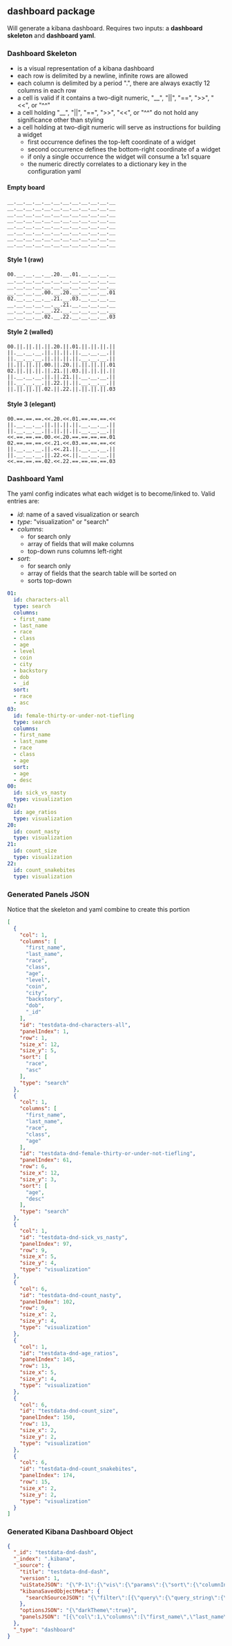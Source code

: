 ## dashboard package
Will generate a kibana dashboard.  Requires two inputs: a **dashboard skeleton** and **dashboard yaml**.

### Dashboard Skeleton
- is a visual representation of a kibana dashboard
- each row is delimited by a newline, infinite rows are allowed
- each column is delimited by a period ".", there are always exactly 12 columns in each row
- a cell is valid if it contains a two-digit numeric, "__", "||", "==", ">>", "<<", or "^^"
- a cell holding "__", "||", "==", ">>", "<<", or "^^" do not hold any significance other than styling
- a cell holding at two-digit numeric will serve as instructions for building a widget
   - first occurrence defines the top-left coordinate of a widget
   - second occurrence defines the bottom-right coordinate of a widget
   - if only a single occurrence the widget will consume a 1x1 square
   - the numeric directly correlates to a dictionary key in the configuration yaml

#### Empty board
```
__.__.__.__.__.__.__.__.__.__.__.__
__.__.__.__.__.__.__.__.__.__.__.__
__.__.__.__.__.__.__.__.__.__.__.__
__.__.__.__.__.__.__.__.__.__.__.__
__.__.__.__.__.__.__.__.__.__.__.__
__.__.__.__.__.__.__.__.__.__.__.__
__.__.__.__.__.__.__.__.__.__.__.__
__.__.__.__.__.__.__.__.__.__.__.__
```
#### Style 1 (raw)
```
00.__.__.__.__.20.__.01.__.__.__.__
__.__.__.__.__.__.__.__.__.__.__.__
__.__.__.__.__.__.__.__.__.__.__.__
__.__.__.__.00.__.20.__.__.__.__.01
02.__.__.__.__.21.__.03.__.__.__.__
__.__.__.__.__.__.21.__.__.__.__.__
__.__.__.__.__.22.__.__.__.__.__.__
__.__.__.__.02.__.22.__.__.__.__.03
```
#### Style 2 (walled)
```
00.||.||.||.||.20.||.01.||.||.||.||
||.__.__.__.||.||.||.||.__.__.__.||
||.__.__.__.||.||.||.||.__.__.__.||
||.||.||.||.00.||.20.||.||.||.||.01
02.||.||.||.||.21.||.03.||.||.||.||
||.__.__.__.||.||.21.||.__.__.__.||
||.__.__.__.||.22.||.||.__.__.__.||
||.||.||.||.02.||.22.||.||.||.||.03
```
#### Style 3 (elegant)
```
00.==.==.==.<<.20.<<.01.==.==.==.<<
||.__.__.__.||.||.||.||.__.__.__.||
||.__.__.__.||.||.||.||.__.__.__.||
<<.==.==.==.00.<<.20.==.==.==.==.01
02.==.==.==.<<.21.<<.03.==.==.==.<<
||.__.__.__.||.<<.21.||.__.__.__.||
||.__.__.__.||.22.<<.||.__.__.__.||
<<.==.==.==.02.<<.22.==.==.==.==.03
```

### Dashboard Yaml
The yaml config indicates what each widget is to become/linked to.  Valid entries are:
- *id*: name of a saved visualization or search
- *type*: "visualization" or "search"
- *columns*:
     - for search only
     - array of fields that will make columns
     - top-down runs columns left-right
- *sort*:
     - for search only
     - array of fields that the search table will be sorted on
     - sorts top-down

```yaml
01:
  id: characters-all
  type: search
  columns:
  - first_name
  - last_name
  - race
  - class
  - age
  - level
  - coin
  - city
  - backstory
  - dob
  - _id
  sort:
  - race
  - asc
03:
  id: female-thirty-or-under-not-tiefling
  type: search
  columns:
  - first_name
  - last_name
  - race
  - class
  - age
  sort:
  - age
  - desc
00:
  id: sick_vs_nasty
  type: visualization
02:
  id: age_ratios
  type: visualization
20:
  id: count_nasty
  type: visualization
21:
  id: count_size
  type: visualization
22:
  id: count_snakebites
  type: visualization
```
### Generated Panels JSON
Notice that the skeleton and yaml combine to create this portion
```json
[
  {
    "col": 1,
    "columns": [
      "first_name",
      "last_name",
      "race",
      "class",
      "age",
      "level",
      "coin",
      "city",
      "backstory",
      "dob",
      "_id"
    ],
    "id": "testdata-dnd-characters-all",
    "panelIndex": 1,
    "row": 1,
    "size_x": 12,
    "size_y": 5,
    "sort": [
      "race",
      "asc"
    ],
    "type": "search"
  },
  {
    "col": 1,
    "columns": [
      "first_name",
      "last_name",
      "race",
      "class",
      "age"
    ],
    "id": "testdata-dnd-female-thirty-or-under-not-tiefling",
    "panelIndex": 61,
    "row": 6,
    "size_x": 12,
    "size_y": 3,
    "sort": [
      "age",
      "desc"
    ],
    "type": "search"
  },
  {
    "col": 1,
    "id": "testdata-dnd-sick_vs_nasty",
    "panelIndex": 97,
    "row": 9,
    "size_x": 5,
    "size_y": 4,
    "type": "visualization"
  },
  {
    "col": 6,
    "id": "testdata-dnd-count_nasty",
    "panelIndex": 102,
    "row": 9,
    "size_x": 2,
    "size_y": 4,
    "type": "visualization"
  },
  {
    "col": 1,
    "id": "testdata-dnd-age_ratios",
    "panelIndex": 145,
    "row": 13,
    "size_x": 5,
    "size_y": 4,
    "type": "visualization"
  },
  {
    "col": 6,
    "id": "testdata-dnd-count_size",
    "panelIndex": 150,
    "row": 13,
    "size_x": 2,
    "size_y": 2,
    "type": "visualization"
  },
  {
    "col": 6,
    "id": "testdata-dnd-count_snakebites",
    "panelIndex": 174,
    "row": 15,
    "size_x": 2,
    "size_y": 2,
    "type": "visualization"
  }
]
```
### Generated Kibana Dashboard Object
```json
{
  "_id": "testdata-dnd-dash",
  "_index": ".kibana",
  "_source": {
    "title": "testdata-dnd-dash",
    "version": 1,
    "uiStateJSON": "{\"P-1\":{\"vis\":{\"params\":{\"sort\":{\"columnIndex\":null,\"direction\":null}}}}}",
    "kibanaSavedObjectMeta": {
      "searchSourceJSON": "{\"filter\":[{\"query\":{\"query_string\":{\"query\":\"*\",\"analyze_wildcard\":true}}}]}"
    },
    "optionsJSON": "{\"darkTheme\":true}",
    "panelsJSON": "[{\"col\":1,\"columns\":[\"first_name\",\"last_name\",\"race\",\"class\",\"age\",\"level\",\"coin\",\"city\",\"backstory\",\"dob\",\"_id\"],\"id\":\"testdata-dnd-characters-all\",\"panelIndex\":1,\"row\":1,\"size_x\":12,\"size_y\":5,\"sort\":[\"race\",\"asc\"],\"type\":\"search\"},{\"col\":1,\"columns\":[\"first_name\",\"last_name\",\"race\",\"class\",\"age\"],\"id\":\"testdata-dnd-female-thirty-or-under-not-tiefling\",\"panelIndex\":61,\"row\":6,\"size_x\":12,\"size_y\":3,\"sort\":[\"age\",\"desc\"],\"type\":\"search\"},{\"col\":1,\"id\":\"testdata-dnd-sick_vs_nasty\",\"panelIndex\":97,\"row\":9,\"size_x\":5,\"size_y\":4,\"type\":\"visualization\"},{\"col\":6,\"id\":\"testdata-dnd-count_nasty\",\"panelIndex\":102,\"row\":9,\"size_x\":2,\"size_y\":4,\"type\":\"visualization\"},{\"col\":1,\"id\":\"testdata-dnd-age_ratios\",\"panelIndex\":145,\"row\":13,\"size_x\":5,\"size_y\":4,\"type\":\"visualization\"},{\"col\":6,\"id\":\"testdata-dnd-count_size\",\"panelIndex\":150,\"row\":13,\"size_x\":2,\"size_y\":2,\"type\":\"visualization\"},{\"col\":6,\"id\":\"testdata-dnd-count_snakebites\",\"panelIndex\":174,\"row\":15,\"size_x\":2,\"size_y\":2,\"type\":\"visualization\"}]"
  },
  "_type": "dashboard"
}
```
